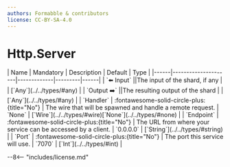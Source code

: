 ```yaml
---
authors: Formabble & contributors
license: CC-BY-SA-4.0
---
```



# Http.Server

<div class="sh-parameters" markdown="1">
| Name | Mandatory | Description | Default | Type |
|------|---------------------|-------------|---------|------|
| `⬅️ Input` ||The input of the shard, if any | | [`Any`](../../types/#any) |
| `Output ➡️` ||The resulting output of the shard | | [`Any`](../../types/#any) |
| `Handler` | :fontawesome-solid-circle-plus:{title="No"}  | The wire that will be spawned and handle a remote request. | `None` | [`Wire`](../../types/#wire)[`None`](../../types/#none) |
| `Endpoint` | :fontawesome-solid-circle-plus:{title="No"}  | The URL from where your service can be accessed by a client. | `0.0.0.0` | [`String`](../../types/#string) |
| `Port` | :fontawesome-solid-circle-plus:{title="No"}  | The port this service will use. | `7070` | [`Int`](../../types/#int) |

</div>



--8<-- "includes/license.md"

